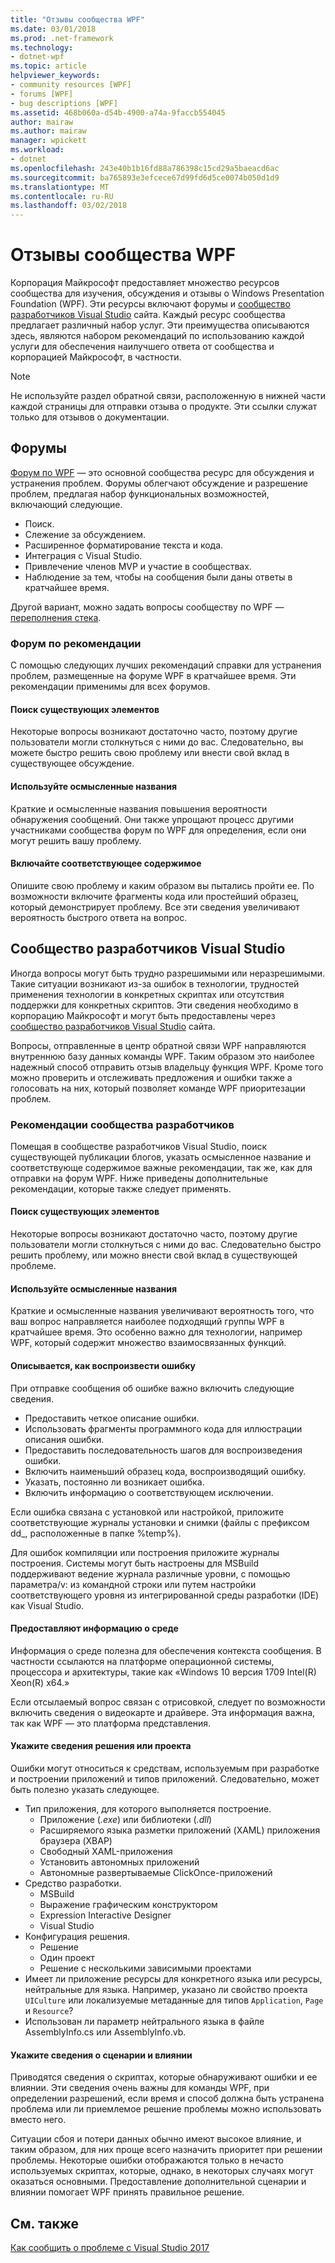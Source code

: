```yaml
---
title: "Отзывы сообщества WPF"
ms.date: 03/01/2018
ms.prod: .net-framework
ms.technology:
- dotnet-wpf
ms.topic: article
helpviewer_keywords:
- community resources [WPF]
- forums [WPF]
- bug descriptions [WPF]
ms.assetid: 468b060a-d54b-4900-a74a-9faccb554045
author: mairaw
ms.author: mairaw
manager: wpickett
ms.workload:
- dotnet
ms.openlocfilehash: 243e40b1b16fd88a786398c15cd29a5baeacd6ac
ms.sourcegitcommit: ba765893e3efcece67d99fd6d5ce0074b050d1d9
ms.translationtype: MT
ms.contentlocale: ru-RU
ms.lasthandoff: 03/02/2018
---
```

# <a name="wpf-community-feedback"></a>Отзывы сообщества WPF

Корпорация Майкрософт предоставляет множество ресурсов сообщества для изучения, обсуждения и отзывы о Windows Presentation Foundation (WPF). Эти ресурсы включают форумы и [сообщество разработчиков Visual Studio](https://developercommunity.visualstudio.com/) сайта. Каждый ресурс сообщества предлагает различный набор услуг. Эти преимущества описываются здесь, являются набором рекомендаций по использованию каждой услуги для обеспечения наилучшего ответа от сообщества и корпорацией Майкрософт, в частности.

> [!NOTE]
> Не используйте раздел обратной связи, расположенную в нижней части каждой страницы для отправки отзыва о продукте. Эти ссылки служат только для отзывов о документации.

## <a name="forums"></a>Форумы

[Форум по WPF](https://social.msdn.microsoft.com/Forums/vstudio/en-US/home?forum=wpf) — это основной сообщества ресурс для обсуждения и устранения проблем. Форумы облегчают обсуждение и разрешение проблем, предлагая набор функциональных возможностей, включающий следующие.

- Поиск.
- Слежение за обсуждением.
- Расширенное форматирование текста и кода.
- Интеграция с Visual Studio.
- Привлечение членов MVP и участие в сообществах.
- Наблюдение за тем, чтобы на сообщения были даны ответы в кратчайшее время.

Другой вариант, можно задать вопросы сообществу по WPF — [переполнения стека](https://stackoverflow.com/questions/tagged/wpf).

### <a name="forum-best-practices"></a>Форум по рекомендации

С помощью следующих лучших рекомендаций справки для устранения проблем, размещенные на форуме WPF в кратчайшее время. Эти рекомендации применимы для всех форумов.

#### <a name="search-existing-posts"></a>Поиск существующих элементов

Некоторые вопросы возникают достаточно часто, поэтому другие пользователи могли столкнуться с ними до вас. Следовательно, вы можете быстро решить свою проблему или внести свой вклад в существующее обсуждение.

#### <a name="use-meaningful-titles"></a>Используйте осмысленные названия

Краткие и осмысленные названия повышения вероятности обнаружения сообщений. Они также упрощают процесс другими участниками сообщества форум по WPF для определения, если они могут решить вашу проблему.

#### <a name="include-appropriate-content"></a>Включайте соответствующее содержимое

Опишите свою проблему и каким образом вы пытались пройти ее. По возможности включите фрагменты кода или простейший образец, который демонстрирует проблему. Все эти сведения увеличивают вероятность быстрого ответа на вопрос.

## <a name="visual-studio-developer-community"></a>Сообщество разработчиков Visual Studio

Иногда вопросы могут быть трудно разрешимыми или неразрешимыми. Такие ситуации возникают из-за ошибок в технологии, трудностей применения технологии в конкретных скриптах или отсутствия поддержки для конкретных скриптов. Эти сведения необходимо в корпорацию Майкрософт и могут быть предоставлены через [сообщество разработчиков Visual Studio](https://developercommunity.visualstudio.com/) сайта.

Вопросы, отправленные в центр обратной связи WPF направляются внутреннюю базу данных команды WPF. Таким образом это наиболее надежный способ отправить отзыв владельцу функция WPF. Кроме того можно проверить и отслеживать предложения и ошибки также а голосовать на них, который позволяет команде WPF приоритезации проблем.

### <a name="developer-community-best-practices"></a>Рекомендации сообщества разработчиков

Помещая в сообществе разработчиков Visual Studio, поиск существующей публикации блогов, указать осмысленное название и соответствующе содержимое важные рекомендации, так же, как для отправки на форум WPF. Ниже приведены дополнительные рекомендации, которые также следует применять.

#### <a name="search-existing-posts"></a>Поиск существующих элементов

Некоторые вопросы возникают достаточно часто, поэтому другие пользователи могли столкнуться с ними до вас. Следовательно быстро решить проблему, или можно внести свой вклад в существующей проблеме.

#### <a name="use-meaningful-titles"></a>Используйте осмысленные названия

Краткие и осмысленные названия увеличивают вероятность того, что ваш вопрос направляется наиболее подходящий группы WPF в кратчайшее время. Это особенно важно для технологии, например WPF, который содержит множество взаимосвязанных функций.

#### <a name="describe-how-to-reproduce-your-bug"></a>Описывается, как воспроизвести ошибку

При отправке сообщения об ошибке важно включить следующие сведения.

- Предоставить четкое описание ошибки.
- Использовать фрагменты программного кода для иллюстрации описания ошибки.
- Предоставить последовательность шагов для воспроизведения ошибки.
- Включить наименьший образец кода, воспроизводящий ошибку.
- Указать, постоянно ли возникает ошибка.
- Включить информацию о соответствующем исключении.

 Если ошибка связана с установкой или настройкой, приложите соответствующие журналы установки и снимки (файлы с префиксом dd_, расположенные в папке %temp%).

 Для ошибок компиляции или построения приложите журналы построения. Системы могут быть настроены для MSBuild поддерживают ведение журнала различные уровни, с помощью параметра/v: из командной строки или путем настройки соответствующего уровня из интегрированной среды разработки (IDE) как Visual Studio.

#### <a name="provide-environment-information"></a>Предоставляют информацию о среде

Информация о среде полезна для обеспечения контекста сообщения. В частности ссылаются на платформе операционной системы, процессора и архитектуры, такие как «Windows 10 версия 1709 Intel(R) Xeon(R) x64.»

Если отсылаемый вопрос связан с отрисовкой, следует по возможности включить сведения о видеокарте и драйвере. Эта информация важна, так как WPF — это платформа представления.

#### <a name="provide-solution-or-project-information"></a>Укажите сведения решения или проекта

Ошибки могут относиться к средствам, используемым при разработке и построении приложений и типов приложений. Следовательно, может быть полезно указать следующее.

- Тип приложения, для которого выполняется построение.
  - Приложение (*.exe*) или библиотеки (*.dll*)
  - Расширяемого языка разметки приложений (XAML) приложения браузера (XBAP)
  - Свободный XAML-приложения
  - Установить автономных приложений
  - Автономные развертываемые ClickOnce-приложений
- Средство разработки.
  - MSBuild
  - Выражение графическим конструктором
  - Expression Interactive Designer
  - Visual Studio
- Конфигурация решения.
  - Решение
  - Один проект
  - Решение с несколькими зависимыми проектами
- Имеет ли приложение ресурсы для конкретного языка или ресурсы, нейтральные для языка. Например, указано ли свойство проекта `UICulture` или локализуемые метаданные для типов `Application`, `Page` и `Resource`?
- Использован ли параметр нейтрального языка в файле AssemblyInfo.cs или AssemblyInfo.vb.

#### <a name="provide-scenario-and-impact-information"></a>Укажите сведения о сценарии и влиянии

Приводятся сведения о скриптах, которые обнаруживают ошибки и ее влиянии. Эти сведения очень важны для команды WPF, при определении разрешений, если время и способ должна быть устранена проблема или ли приемлемое решение проблемы можно использовать вместо него.

Ситуации сбоя и потери данных обычно имеют высокое влияние, и таким образом, для них проще всего назначить приоритет при решении проблемы. Некоторые ошибки отображаются только в нечасто используемых скриптах, которые, однако, в некоторых случаях могут оказаться основными. Предоставление дополнительной сценарии и влиянии помогает WPF принять правильное решение.

## <a name="see-also"></a>См. также

[Как сообщить о проблеме с Visual Studio 2017](/visualstudio/ide/how-to-report-a-problem-with-visual-studio-2017)
